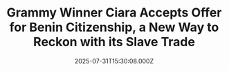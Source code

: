 ---
title: "Grammy Winner Ciara Accepts Offer for Benin Citizenship, a New Way to Reckon with its Slave Trade"
date: 2025-07-31T15:30:08.000Z
category: Human Kindness
externalLink: "https://www.goodnewsnetwork.org/grammy-winner-ciara-accepts-offer-for-benin-citizenship-a-new-way-to-reckon-with-its-slave-trade/"
image: ""
excerpt: "American R&B singer Ciara has been awarded citizenship to the African country of Benin as part of a new law that aims to attract the African diaspora. Like similar initiatives in neighboring Ghana, the law is seen as a way of bringing tourism and investment, but unlike its neighbors, Benin believes it’s reckoning and atoning […] The post Grammy Winner…"
---